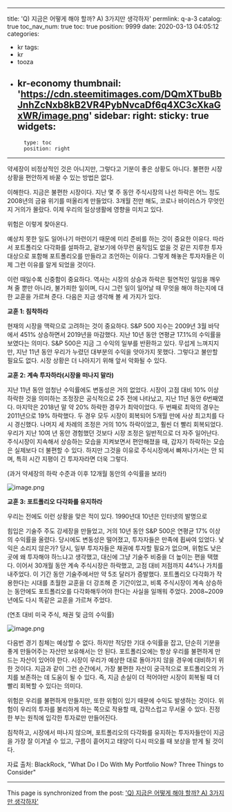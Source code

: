 
---
title: 'Q) 지금은 어떻게 해야 할까? A) 3가지만 생각하자'
permlink: q-a-3
catalog: true
toc_nav_num: true
toc: true
position: 9999
date: 2020-03-13 04:05:12
categories:
- kr
tags:
- kr
- tooza
- kr-economy
thumbnail: 'https://cdn.steemitimages.com/DQmXTbuBbJnhZcNxb8kB2VR4PybNvcaDf6q4XC3cXkaGxWR/image.png'
sidebar:
    right:
        sticky: true
widgets:
    -
        type: toc
        position: right
---


약세장이 비정상적인 것은 아니지만, 그렇다고 기분이 좋은 상황도 아니다. 불편한 시장 상황을 편안하게 바꿀 수 있는 방법은 없다.


이해한다. 지금은 불편한 시장이다. 지난 몇 주 동안 주식시장의 나선 하락은 어느 정도 2008년의 금융 위기를 떠올리게 만들었다. 3개월 전만 해도, 코로나 바이러스가 무엇인지 거의가 몰랐다. 이제 우리의 일상생활에 영향을 미치고 있다.


위험은 이렇게 찾아온다.


예상치 못한 일도 일어나기 마련이기 때문에 미리 준비를 하는 것이 중요한 이유다. 따라서 포트폴리오 다각화를 설파하고, 겉보기에 아무런 움직임도 없을 것 같은 지루한 투자 대상으로 포함해 포트폴리오를 만들라고 조언하는 이유다. 그렇게 해놓은 투자자들은 이제 그런 이유를 알게 되었을 것이다.


이런 때일수록 신중함이 중요하다. 역사는 시장의 상승과 하락은 필연적인 일임을 깨우쳐 줄 뿐만 아니라, 불가피한 일이며, 다시 그런 일이 일어날 때 무엇을 해야 하는지에 대한 교훈을 가르쳐 준다. 다음은 지금 생각해 볼 세 가지가 있다.


**교훈 1: 침착하라**


현재의 시장을 맥락으로 고려하는 것이 중요하다. S&P 500 지수는 2009년 3월 바닥에서 451% 상승하면서 2019년을 마감했다. 지난 10년 동안 연평균 17.1%의 수익률을 보였다는 의미다. S&P 500은 지금 그 수익의 일부를 반환하고 있다. 무섭게 느껴지지만, 지난 11년 동안 우리가 누렸던 대부분의 수익을 앗아가지 못했다. 그렇다고 불만할 필요도 없다. 시장 상황은 더 나아지기 위해 앞서 악화될 수 있다.


**교훈 2: 계속 투자하라(시장을 떠나지 말라)**


지난 11년 동안 엄청난 수익률에도 변동성은 거의 없었다. 시장이 고점 대비 10% 이상 하락한 것을 의미하는 조정장은 공식적으로 2주 전에 나타났고, 지난 11년 동안 6번째였다. 마지막은 2018년 말 약 20% 하락한 경우가 최악이었다. 두 번째로 최악의 경우는 2011년으로 19% 하락했다. 두 경우 모두 시장이 회복되어 5개월 만에 사상 최고치를 다시 경신했다. 나머지 세 차례의 조정은 거의 10% 하락이었고, 훨씬 더 빨리 회복되었다. 우리가 지난 10여 년 동안 경험했던 것보다 시장 조정은 일반적으로 더 자주 일어난다. 주식시장이 지속해서 상승하는 모습을 지켜보면서 편안해졌을 때, 갑자기 하락하는 모습은 실제보다 더 불편할 수 있다. 하지만 그것을 이유로 주식시장에서 빠져나가서는 안 되며, 특히 시간 지평이 긴 투자자라면 더욱 그렇다.


(과거 약세장의 하락 수준과 이후 12개월 동안의 수익률을 보라!)

![image.png](https://cdn.steemitimages.com/DQmXTbuBbJnhZcNxb8kB2VR4PybNvcaDf6q4XC3cXkaGxWR/image.png)




**교훈 3: 포트폴리오 다각화를 유지하라**


우리는 전에도 이런 상황을 맞은 적이 있다. 1990년대 10년은 인터넷의 발명으로

힘입은 기술주 주도 강세장을 만들었고, 거의 10년 동안 S&P 500은 연평균 17% 이상의 수익률을 올렸다. 당시에도 변동성은 떨어졌고, 투자자들은 만족에 휩싸여 있었다. 낯익은 소리지 않은가? 당시, 일부 투자자들은 채권에 투자할 필요가 없으며, 위험도 낮은 곳에 왜 투자해야 하느냐고 생각했고, 대신에 그냥 기술주 비중을 더 높이는 편을 택했다. 이어서 30개월 동안 계속 주식시장은 하락했고, 고점 대비 저점까지 44%나 가치를 내주었다. 이 기간 동안 기술주에서만 약 5조 달러가 증발했다. 포트폴리오 다각화가 작용한다는 시대를 초월한 교훈을 더 강조해 준 기간이었고, 비록 주식시장이 계속 상승하는 동안에도 포트폴리오를 다각화해두어야 한다는 사실을 일깨워 주었다. 2008~2009년에도 다시 똑같은 교훈을 가르쳐 주었다.


(연초 대비 미국 주식, 채권 및 금의 수익률)

![image.png](https://cdn.steemitimages.com/DQmZ59uUyY7aVykcyMbfqqbt7pQxpx8VVA8nmjDrh39Cojz/image.png)



다음번 경기 침체는 예상할 수 없다. 하지만 적당한 기대 수익률을 잡고, 단순히 기분을 좋게 만들어주는 자산만 보유해서는 안 된다. 포트폴리오에는 항상 우리를 불편하게 만드는 자산이 있어야 한다. 시장이 우리가 예상한 대로 돌아가지 않을 경우에 대비하기 위한 것이다. 지금과 같이 그런 순간에서, 가장 불편한 자산이 궁극적으로 포트폴리오의 가치를 보존하는 데 도움이 될 수 있다. 즉, 지금 손실이 더 적어야만 시장이 회복될 때 더 빨리 회복할 수 있다는 의미다.


위험은 우리를 불편하게 만들지만, 또한 위험이 있기 때문에 수익도 발생하는 것이다. 위험이 우리의 투자를 불리하게 하는 쪽으로 작용할 때, 갑작스럽고 무서울 수 있다. 진정한 부는 원칙에 입각한 투자로만 만들어진다.


침착하고, 시장에서 떠나지 않으며, 포트폴리오의 다각화를 유지하는 투자자들만이 지금을 가장 잘 이겨낼 수 있고, 구름이 흩어지고 태양이 다시 떠오를 때 보상을 받게 될 것이다.


자료 출처: BlackRock, "What Do I Do With My Portfolio Now? Three Things to Consider"

- - -

This page is synchronized from the post: ['Q) 지금은 어떻게 해야 할까? A) 3가지만 생각하자'](https://steemit.com/@pius.pius/q-a-3)
